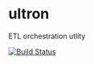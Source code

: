# ultron
ETL orchestration utlity

[![Build Status](https://travis-ci.org/mig-foxbat/ultron.svg?branch=master)](https://travis-ci.org/mig-foxbat/ultron)

